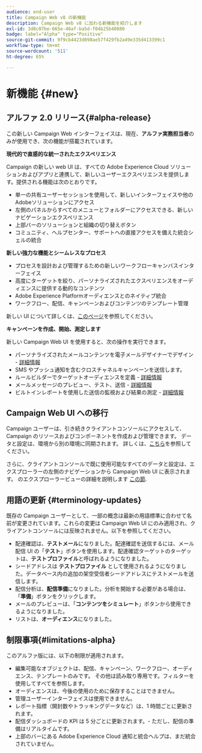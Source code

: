 ```yaml
---
audience: end-user
title: Campaign Web v8 の新機能
description: Campaign Web v8 に加わる新機能を紹介します
exl-id: 3d8c07be-665e-46af-ba5d-f04b25b40880
badge: label="Alpha" type="Positive"
source-git-commit: 9f9cb4423d098ae57f429fb2a49e335d413399c1
workflow-type: tm+mt
source-wordcount: '511'
ht-degree: 65%

---
```



# 新機能 {#new}

## アルファ 2.0 リリース{#alpha-release}

この新しい Campaign Web インターフェイスは、現在、**アルファ実務担当者**&#x200B;のみが使用でき、次の機能が搭載されています。

**現代的で直感的な統一されたエクスペリエンス**

Campaign の新しい web UI は、すべての Adobe Experience Cloud ソリューションおよびアプリと連携して、新しいユーザーエクスペリエンスを提供します。提供される機能は次のとおりです。

* 単一の共有ユーザーセッションを使用して、新しいインターフェイスや他のAdobeソリューションにアクセス
* 左側のパネルからすべてのメニューとフォルダーにアクセスできる、新しいナビゲーションエクスペリエンス
* 上部バーのソリューションと組織の切り替えボタン
* コミュニティ、ヘルプセンター、サポートへの直接アクセスを備えた統合シェルの統合

**新しい強力な機能とシームレスなプロセス**

* プロセスを設計および管理するための新しいワークフローキャンバスインターフェイス
* 高度にターゲットを絞り、パーソナライズされたエクスペリエンスをオーディエンスに提供する動的なコンテンツ
* Adobe Experience Platformオーディエンスとのネイティブ統合
* ワークフロー、配信、キャンペーンおよびコンテンツのテンプレート管理

新しい UI について詳しくは、[このページ](../get-started/user-interface.md)を参照してください。

**キャンペーンを作成、開始、測定します**

新しい Campaign Web UI を使用すると、次の操作を実行できます。

* パーソナライズされたメールコンテンツを電子メールデザイナーでデザイン - [詳細情報](../content/edit-content.md)
* SMS やプッシュ通知を含むクロスチャネルキャンペーンを送信します。
* ルールビルダーでターゲットオーディエンスを定義 - [詳細情報](../audience/about-audiences.md)
* メールメッセージのプレビュー、テスト、送信 - [詳細情報](../monitor/prepare-send.md)
* ビルトインレポートを使用した送信の監視および結果の測定 - [詳細情報](../reporting/delivery-reports.md)


## Campaign Web UI への移行

Campaign ユーザーは、引き続きクライアントコンソールにアクセスして、Campaign のリソースおよびコンポーネントを作成および管理できます。 データと設定は、環境から別の環境に同期されます。 詳しくは、[こちら](../get-started/get-started.md#about-campaign-client-consoleac-client)を参照してください。

さらに、クライアントコンソールで既に使用可能なすべてのデータと設定は、エクスプローラーの左側のナビゲーションから Campaign Web UI に表示されます。 のエクスプローラービューの詳細を説明します [この節](../get-started/user-interface.md#explorer-user-interface-explorer).


## 用語の更新 {#terminology-updates}

既存の Campaign ユーザーとして、一部の概念は最新の用語標準に合わせて名前が変更されています。これらの変更は Campaign Web UI にのみ適用され、クライアントコンソールには反映されません。以下を参照してください。

* 配達確認は、**テストメール**&#x200B;になりました。配達確認を送信するには、メール配信 UI の「**テスト**」ボタンを使用します。配達確認ターゲットのターゲットは、**テストプロファイル**&#x200B;と呼ばれるようになりました。
* シードアドレスは **テストプロファイル** として使用されるようになりました。データベース内の追加の架空受信者シードアドレスにテストメールを送信します。
* 配信分析は、**配信準備**&#x200B;になりました。分析を開始する必要がある場合は、「**準備**」ボタンをクリックします。
* メールのプレビューは、「**コンテンツをシミュレート**」ボタンから使用できるようになりました。
* リストは、**オーディエンス**&#x200B;になりました。

## 制限事項{#limitations-alpha}

このアルファ版には、以下の制限が適用されます。

* 編集可能なオブジェクトは、配信、キャンペーン、ワークフロー、オーディエンス、テンプレートのみです。 その他は読み取り専用です。フィルターを使用してすべてを参照します。
* オーディエンスは、今後の使用のために保存することはできません。
* 管理ユーザーインターフェイスは使用できません。
* レポート指標（開封数やトラッキングデータなど）は、1 時間ごとに更新されます。
* 配信ダッシュボードの KPI は 5 分ごとに更新されます。- ただし、配信の準備はリアルタイムです。
* 上部のバーにある Adobe Experience Cloud 通知と統合ヘルプは、まだ統合されていません。

